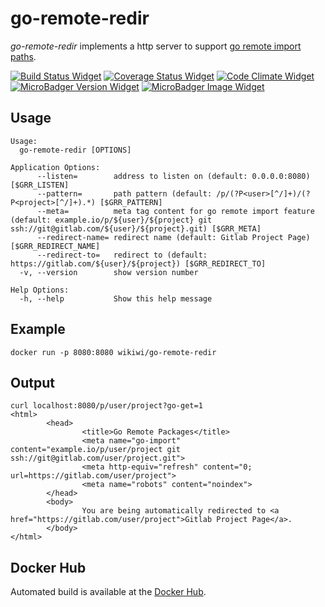 # go-remote-redir
_go-remote-redir_ implements a http server to support [go remote import paths](https://golang.org/cmd/go/#hdr-Remote_import_paths).

[![Build Status Widget]][Build Status] [![Coverage Status Widget]][Coverage Status] [![Code Climate Widget]][Code Climate] [![MicroBadger Version Widget]][MicroBadger URL] [![MicroBadger Image Widget]][MicroBadger URL]

[Build Status]: https://travis-ci.org/wikiwi/go-remote-redir
[Build Status Widget]: https://travis-ci.org/wikiwi/go-remote-redir.svg?branch=master
[Coverage Status]: https://coveralls.io/github/wikiwi/go-remote-redir?branch=master
[Coverage Status Widget]: https://coveralls.io/repos/github/wikiwi/go-remote-redir/badge.svg?branch=master
[Code Climate]: https://codeclimate.com/github/wikiwi/go-remote-redir
[Code Climate Widget]: https://codeclimate.com/github/wikiwi/go-remote-redir/badges/gpa.svg
[MicroBadger URL]: http://microbadger.com/#/images/wikiwi/go-remote-redir
[MicroBadger Version Widget]: https://images.microbadger.com/badges/version/wikiwi/go-remote-redir.svg
[MicroBadger Image Widget]: https://images.microbadger.com/badges/image/wikiwi/go-remote-redir.svg

## Usage
    Usage:
      go-remote-redir [OPTIONS]

    Application Options:
          --listen=        address to listen on (default: 0.0.0.0:8080) [$GRR_LISTEN]
          --pattern=       path pattern (default: /p/(?P<user>[^/]+)/(?P<project>[^/]+).*) [$GRR_PATTERN]
          --meta=          meta tag content for go remote import feature (default: example.io/p/${user}/${project} git ssh://git@gitlab.com/${user}/${project}.git) [$GRR_META]
          --redirect-name= redirect name (default: Gitlab Project Page) [$GRR_REDIRECT_NAME]
          --redirect-to=   redirect to (default: https://gitlab.com/${user}/${project}) [$GRR_REDIRECT_TO]
      -v, --version        show version number

    Help Options:
      -h, --help           Show this help message

## Example
    docker run -p 8080:8080 wikiwi/go-remote-redir

## Output
    curl localhost:8080/p/user/project?go-get=1
    <html>
            <head>
                    <title>Go Remote Packages</title>
                    <meta name="go-import" content="example.io/p/user/project git ssh://git@gitlab.com/user/project.git">
                    <meta http-equiv="refresh" content="0; url=https://gitlab.com/user/project">
                    <meta name="robots" content="noindex">
            </head>
            <body>
                    You are being automatically redirected to <a href="https://gitlab.com/user/project">Gitlab Project Page</a>.
            </body>
    </html>

## Docker Hub
Automated build is available at the [Docker Hub](https://hub.docker.com/r/wikiwi/go-remote-redir).

